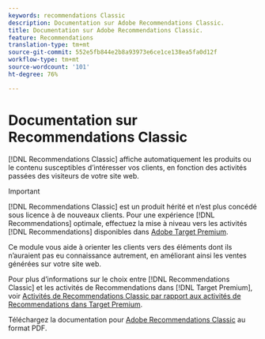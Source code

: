 ```yaml
---
keywords: recommendations Classic
description: Documentation sur Adobe Recommendations Classic.
title: Documentation sur Adobe Recommendations Classic.
feature: Recommendations
translation-type: tm+mt
source-git-commit: 552e5fb844e2b8a93973e6ce1ce138ea5fa0d12f
workflow-type: tm+mt
source-wordcount: '101'
ht-degree: 76%

---
```



# Documentation sur Recommendations Classic

[!DNL Recommendations Classic] affiche automatiquement les produits ou le contenu susceptibles d’intéresser vos clients, en fonction des activités passées des visiteurs de votre site web.

>[!IMPORTANT]
>
>[!DNL Recommendations Classic] est un produit hérité et n’est plus concédé sous licence à de nouveaux clients. Pour une expérience [!DNL Recommendations] optimale, effectuez la mise à niveau vers les activités [!DNL Recommendations] disponibles dans [Adobe Target Premium](/help/c-intro/intro.md).

Ce module vous aide à orienter les clients vers des éléments dont ils n’auraient pas eu connaissance autrement, en améliorant ainsi les ventes générées sur votre site web.

Pour plus d’informations sur le choix entre [!DNL Recommendations Classic] et les activités de Recommendations dans [!DNL Target Premium], voir [Activités de Recommendations Classic par rapport aux activités de Recommendations dans Target Premium](/help/c-recommendations/c-recommendations-faq/recommendations-classic-versus-recommendations-activities-target-premium.md).

Téléchargez la documentation pour [Adobe Recommendations Classic](/help/assets/adobe-recommendations-classic.pdf) au format PDF.